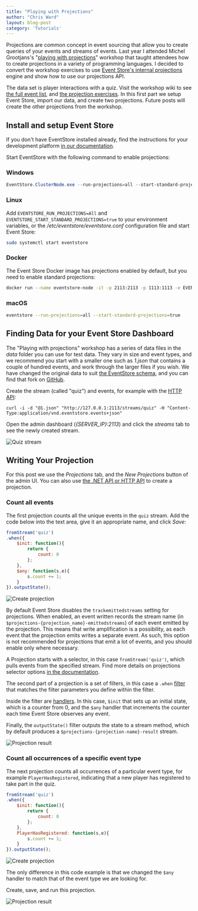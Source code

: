 ```yaml
---
title: "Playing with Projections"
author: "Chris Ward"
layout: blog-post
category: 'Tutorials'
---
```


Projections are common concept in event sourcing that allow you to create queries of your events and streams of events. Last year I attended Michel Grootjans's "[playing with projections](https://github.com/michelgrootjans/playing_with_projections)" workshop that taught attendees how to create projections in a variety of programming languages. I decided to convert the workshop exercises to use [Event Store's internal projections](/docs/projections/index.html) engine and show how to use our projections API.

The data set is player interactions with a quiz. Visit the workshop wiki to see [the full event list](https://github.com/michelgrootjans/playing_with_projections/raw/master/event-types.pdf), and [the projection exercises](https://github.com/michelgrootjans/playing_with_projections/wiki#the-basic-challenges). In this first part we setup Event Store, import our data, and create two projections. Future posts will create the other projections from the workshop.

## Install and setup Event Store

If you don't have EventStore installed already, find the instructions for your development platform [in our documentation](/docs/getting-started/index.html).

Start EventStore with the following command to enable projections:

### Windows

```powershell
EventStore.ClusterNode.exe --run-projections=all --start-standard-projections=true
```

### Linux

Add `EVENTSTORE_RUN_PROJECTIONS=All` and `EVENTSTORE_START_STANDARD_PROJECTIONS=true` to your environment variables, or the _/etc/eventstore/eventstore.conf_ configuration file and start Event Store:

```bash
sudo systemctl start eventstore
```

### Docker

The Event Store Docker image has projections enabled by default, but you need to enable standard projections:

```bash
docker run --name eventstore-node -it -p 2113:2113 -p 1113:1113 -e EVENTSTORE_RUN_PROJECTIONS=All -e EVENTSTORE_START_STANDARD_PROJECTIONS=true eventstore/eventstore
```

### macOS

```bash
eventstore --run-projections=all --start-standard-projections=true
```

## Finding Data for your Event Store Dashboard

The "Playing with projections" workshop has a series of data files in the _data_ folder you can use for test data. They vary in size and event types, and we recommend you start with a smaller one such as _1.json_ that contains a couple of hundred events, and work through the larger files if you wish. We have changed the original data to suit [the EventStore schema](/docs/http-api/creating-writing-a-stream/index.html?tabs=tabid-1%2Ctabid-3%2Ctabid-5%2Ctabid-7%2Ctabid-17%2Ctabid-11%2Ctabid-13%2Ctabid-15#event-store-media-types), and you can find that fork on [GitHub](https://github.com/EventStore/playing_with_projections).

Create the stream (called "quiz") and events, for example with the [HTTP API](/docs/http-api/creating-writing-a-stream/index.html):

```shell
curl -i -d "@1.json" "http://127.0.0.1:2113/streams/quiz" -H "Content-Type:application/vnd.eventstore.events+json"
```

Open the admin dashboard (_{SERVER_IP}:2113_) and click the _streams_ tab to see the newly created stream.

![Quiz stream](/images/new-stream.png)

## Writing Your Projection

For this post we use the _Projections_ tab, and the _New Projections_ button of the admin UI. You can also use [the .NET API or HTTP API](/docs/getting-started/projections/index.html?tabs=tabid-1%2Ctabid-4%2Ctabid-http-api%2Ctabid-create-proj-bash%2Ctabid-8%2Ctabid-update-proj-http%2Ctabid-reset-http%2Ctabid-read-stream-http%2Ctabid-update-proj-config-http%2Ctabid-read-projection-events-renamed-http%2Ctabid-enablebycategory-http%2Ctabid-projections-count-per-stream-http%2Ctabid-read-partition-http#writing-your-first-projection) to create a projection.

### Count all events

The first projection counts all the unique events in the `quiz` stream. Add the code below into the text area, give it an appropriate name, and click _Save_:

```javascript
fromStream('quiz')
.when({
    $init: function(){
        return {
            count: 0
        };
    },
    $any: function(s,e){
        s.count += 1;
    }
}).outputState();
```

![Create projection](/images/count-quiz-entries-proj.png)

By default Event Store disables the `trackemittedstreams` setting for projections. When enabled, an event written records the stream name (in `$projections-{projection_name}-emittedstreams`) of each event emitted by the projection. This means that write amplification is a possibility, as each event that the projection emits writes a separate event. As such, this option is not recommended for projections that emit a lot of events, and you should enable only where necessary.

A Projection starts with a selector, in this case `fromStream('quiz')`, which pulls events from the specified stream. Find more details on projections selector options [in the documentation](/docs/projections/user-defined-projections/index.html#selectors).

The second part of a projection is a set of filters, in this case a `.when` [filter](/docs/projections/user-defined-projections/index.html#filterstransformations) that matches the filter parameters you define within the filter.

Inside the filter are [handlers](/docs/projections/user-defined-projections/index.html#handlers). In this case, `$init` that sets up an initial state, which is a counter from 0, and the `$any` handler that increments the counter each time Event Store observes any event.

Finally, the `outputState()` filter outputs the state to a stream method, which by default produces a `$projections-{projection-name}-result` stream.

![Projection result](/images/count-quiz-result.png)

### Count all occurrences of a specific event type

The next projection counts all occurrences of a particular event type, for example `PlayerHasRegistered`, indicating that a new player has registered to take part in the quiz.

```javascript
fromStream('quiz')
.when({
    $init: function(){
        return {
            count: 0
        };
    },
    PlayerHasRegistered: function(s,e){
        s.count += 1;
    }
}).outputState();
```

![Create projection](/images/player-reg-proj.png)

The only difference in this code example is that we changed the `$any` handler to match that of the event type we are looking for.

Create, save, and run this projection.

![Projection result](/images/player-reg-result.png)
